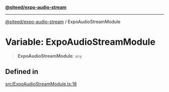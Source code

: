 [**@siteed/expo-audio-stream**](../README.md)

***

[@siteed/expo-audio-stream](../README.md) / ExpoAudioStreamModule

# Variable: ExpoAudioStreamModule

> **ExpoAudioStreamModule**: `any`

## Defined in

[src/ExpoAudioStreamModule.ts:18](https://github.com/deeeed/expo-audio-stream/blob/356d3f40ffb66806eeecb86d12bcbe5d60b7eea6/packages/expo-audio-stream/src/ExpoAudioStreamModule.ts#L18)

